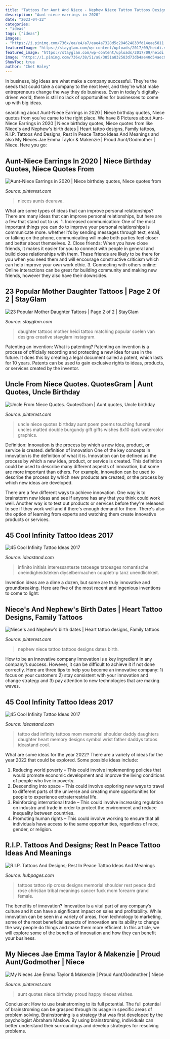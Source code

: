 ```yaml
---
title: "Tattoos For Aunt And Niece - Nephew Niece Tattoo Tattoos Designs Dates Birth"
description: "Aunt-niece earrings in 2020"
date: "2023-04-22"
categories:
- "ideas"
tags: ["ideas"]
images:
- "https://i.pinimg.com/736x/ea/e4/a7/eae4a7328d5c284624833fd14eae5811.jpg"
featuredImage: "https://stayglam.com/wp-content/uploads/2017/09/heidi.van_.soelen-resize.jpg"
featured_image: "https://stayglam.com/wp-content/uploads/2017/09/heidi.van_.soelen-resize.jpg"
image: "https://i.pinimg.com/736x/38/51/a8/3851a832583d73db4ae40d54aec955e5--uncle-quotes-from-niece-niece-quotes.jpg"
ShowToc: true
author: "Chet Haley"
---
```



In business, big ideas are what make a company successful. They're the seeds that could take a company to the next level, and they're what make entrepreneurs change the way they do business. Even in today's digitally-driven world, there is still no lack of opportunities for businesses to come up with big ideas.

	

		
searching about Aunt-Niece Earrings in 2020 | Niece birthday quotes, Niece quotes from you've came to the right place. We have 8 Pictures about Aunt-Niece Earrings in 2020 | Niece birthday quotes, Niece quotes from like Niece&#039;s and Nephew&#039;s birth dates | Heart tattoo designs, Family tattoos, R.I.P. Tattoos And Designs; Rest In Peace Tattoo Ideas And Meanings and also My Nieces Jae Emma Taylor &amp; Makenzie | Proud Aunt/Godmother | Niece. Here you go:
		
    
## Aunt-Niece Earrings In 2020 | Niece Birthday Quotes, Niece Quotes From

<img loading=lazy src="https://i.pinimg.com/736x/ea/e4/a7/eae4a7328d5c284624833fd14eae5811.jpg" onerror="this.onerror=null;this.src='https://tse4.mm.bing.net/th?id=OIP.olskrZRYu-XBMi54dT6X0AHaHa&amp;pid=15.1';" alt="Aunt-Niece Earrings in 2020 | Niece birthday quotes, Niece quotes from">

_Source: pinterest.com_

>nieces aunts dearava. 

	

What are some types of ideas that can improve personal relationships?
There are many ideas that can improve personal relationships, but here are a few that stand out to us. 1. Increased communication: One of the most important things you can do to improve your personal relationships is communicate more. whether it’s by sending messages through text, email, or talking on the phone, communicating will make both parties feel closer and better about themselves. 2. Close friends: When you have close friends, it makes it easier for you to connect with people in general and build close relationships with them. These friends are likely to be there for you when you need them and will encourage constructive criticism which can help improve your own work ethic. 3. Connecting with others online: Online interactions can be great for building community and making new friends, however they also have their downsides.

    
## 23 Popular Mother Daughter Tattoos | Page 2 Of 2 | StayGlam

<img loading=lazy src="https://stayglam.com/wp-content/uploads/2017/09/heidi.van_.soelen-resize.jpg" onerror="this.onerror=null;this.src='https://tse3.mm.bing.net/th?id=OIP.EwF8Jr6lKms7PMgFTNm5TQHaHa&amp;pid=15.1';" alt="23 Popular Mother Daughter Tattoos | Page 2 of 2 | StayGlam">

_Source: stayglam.com_

>daughter tattoos mother heidi tattoo matching popular soelen van designs creative stayglam instagram. 

	

Patenting an invention: What is patenting?
Patenting an invention is a process of officially recording and protecting a new idea for use in the future. It does this by creating a legal document called a patent, which lasts for 10 years. Patents can be used to gain exclusive rights to ideas, products, or services created by the inventor.

    
## Uncle From Niece Quotes. QuotesGram | Aunt Quotes, Uncle Birthday

<img loading=lazy src="https://i.pinimg.com/736x/38/51/a8/3851a832583d73db4ae40d54aec955e5--uncle-quotes-from-niece-niece-quotes.jpg" onerror="this.onerror=null;this.src='https://tse3.mm.bing.net/th?id=OIP.-Ac5_HW45jUHOZhyCvND4wAAAA&amp;pid=15.1';" alt="Uncle From Niece Quotes. QuotesGram | Aunt quotes, Uncle birthday">

_Source: pinterest.com_

>uncle niece quotes birthday aunt poem poems touching funeral uncles matted double burgundy gift gifts wishes 8x10 dark watercolor graphics. 

	

Definition: Innovation is the process by which a new idea, product, or service is created.
definition of innovation
One of the key concepts in innovation is the definition of what it is. Innovation can be defined as the process by which a new idea, product, or service is created. This definition could be used to describe many different aspects of innovation, but some are more important than others. For example, innovation can be used to describe the process by which new products are created, or the process by which new ideas are developed.

There are a few different ways to achieve innovation. One way is to brainstorm new ideas and see if anyone has any that you think could work well. Another way is to test out products or services before they're released to see if they work well and if there's enough demand for them. There's also the option of learning from experts and watching them create innovative products or services.

    
## 45 Cool Infinity Tattoo Ideas 2017

<img loading=lazy src="https://ideastand.com/wp-content/uploads/2016/01/infinity-tattoo-ideas/12-infinity-tattoo-ideas.jpg" onerror="this.onerror=null;this.src='https://tse1.mm.bing.net/th?id=OIP.0qLMAjUa6dsPtH7tPhi8iQHaJ4&amp;pid=15.1';" alt="45 Cool Infinity Tattoo Ideas 2017">

_Source: ideastand.com_

>infinito initials interessanteste tatoeage tatoeages romantische oneindigheidsteken diyselbermachen coupletrip tanz unendlichkeit. 

	

Invention ideas are a dime a dozen, but some are truly innovative and groundbreaking. Here are five of the most recent and ingenious inventions to come to light: 

    
## Niece&#039;s And Nephew&#039;s Birth Dates | Heart Tattoo Designs, Family Tattoos

<img loading=lazy src="https://i.pinimg.com/736x/e7/d7/b9/e7d7b91377c92b05ebca89f17b797cc0--niece-and-nephew-births.jpg" onerror="this.onerror=null;this.src='https://tse1.mm.bing.net/th?id=OIP.nB0wf-dCeUH1HC6QhN9QmAHaMY&amp;pid=15.1';" alt="Niece&#039;s and Nephew&#039;s birth dates | Heart tattoo designs, Family tattoos">

_Source: pinterest.com_

>nephew niece tattoo tattoos designs dates birth. 

	

How to be an innovative company
Innovation is a key ingredient in any company’s success. However, it can be difficult to achieve it if not done correctly. Here are three tips to help you become an innovative company: 1) focus on your customers 2) stay consistent with your innovation and change strategy and 3) pay attention to new technologies that are making waves.

    
## 45 Cool Infinity Tattoo Ideas 2017

<img loading=lazy src="https://ideastand.com/wp-content/uploads/2016/01/infinity-tattoo-ideas/9-infinity-tattoo-ideas.jpg" onerror="this.onerror=null;this.src='https://tse4.mm.bing.net/th?id=OIP.KnwCoACGAdqYxe4NikadIAHaJ4&amp;pid=15.1';" alt="45 Cool Infinity Tattoo Ideas 2017">

_Source: ideastand.com_

>tattoo dad infinity tattoos mom memorial shoulder daddy daughters daughter heart memory designs symbol wrist father daddys tatoos ideastand cool. 

	

What are some ideas for the year 2022?
There are a variety of ideas for the year 2022 that could be explored. Some possible ideas include: 
1. Reducing world poverty – This could involve implementing policies that would promote economic development and improve the living conditions of people who live in poverty. 
2. Descending into space – This could involve exploring new ways to travel to different parts of the universe and creating more opportunities for people to experience extraterrestrial life. 
3. Reinforcing international trade – This could involve increasing regulation on industry and trade in order to protect the environment and reduce inequality between countries. 
4. Promoting human rights – This could involve working to ensure that all individuals have access to the same opportunities, regardless of race, gender, or religion.

    
## R.I.P. Tattoos And Designs; Rest In Peace Tattoo Ideas And Meanings

<img loading=lazy src="https://usercontent2.hubstatic.com/6657205_f260.jpg" onerror="this.onerror=null;this.src='https://tse1.mm.bing.net/th?id=OIP.2N3JUDwnuuqOlOuDE-_LwQHaKH&amp;pid=15.1';" alt="R.I.P. Tattoos And Designs; Rest In Peace Tattoo Ideas And Meanings">

_Source: hubpages.com_

>tattoos tattoo rip cross designs memorial shoulder rest peace dad rose christian tribal meanings cancer fuck mom forearm grand female. 

	

The benefits of innovation?
Innovation is a vital part of any company’s culture and it can have a significant impact on sales and profitability. While innovation can be seen in a variety of areas, from technology to marketing, some of the most beneficial aspects of innovation are its ability to change the way people do things and make them more efficient. In this article, we will explore some of the benefits of innovation and how they can benefit your business.

    
## My Nieces Jae Emma Taylor &amp; Makenzie | Proud Aunt/Godmother | Niece

<img loading=lazy src="https://i.pinimg.com/736x/ff/3a/7e/ff3a7e43d6eb633cfbc99a89baf74bea--aunt-quotes-quotes-quotes.jpg?b=t" onerror="this.onerror=null;this.src='https://tse3.mm.bing.net/th?id=OIP.Sz_FKwbKRPOIAuVkoK81QQHaMI&amp;pid=15.1';" alt="My Nieces Jae Emma Taylor &amp; Makenzie | Proud Aunt/Godmother | Niece">

_Source: pinterest.com_

>aunt quotes niece birthday proud happy nieces wishes. 

	

Conclusion: How to use brainstroming to its full potential.
The full potential of brainstroming can be grasped through its usage in specific areas of problem solving. Brainstroming is a strategy that was first developed by the psychologist Abraham Maslow. By using brainstroming, individuals can better understand their surroundings and develop strategies for resolving problems.

